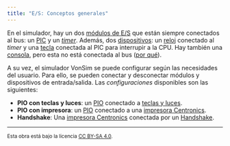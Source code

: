 ```yaml
---
title: "E/S: Conceptos generales"
---
```


En el simulador, hay un dos [módulos de E/S](/io/modules/) que están siempre conectados al bus: un [PIC](/io/modules/pic/) y un [_timer_](/io/modules/timer/). Además, dos [dispositivos](/io/devices/): un [reloj](/io/devices/clock/) conectado al _timer_ y una [tecla](/io/devices/f10/) conectada al PIC para interrupir a la CPU. Hay también una [consola](/io/devices/console/), pero esta no está conectada al bus ([por qué](/io/devices/console/)).

A su vez, el simulador VonSim se puede configurar según las necesidades del usuario. Para ello, se pueden conectar y desconectar módulos y dispositivos de entrada/salida. Las _configuraciones_ disponibles son las siguientes:

- **PIO con teclas y luces**: un [PIO](/io/modules/pio/) conectado a [teclas y luces](/io/devices/switches-and-leds/).
- **PIO con impresora**: un [PIO](/io/modules/pio/) conectado a una [impresora Centronics](/io/devices/printer/).
- **Handshake**: Una [impresora Centronics](/io/devices/printer/) conectada por un [Handshake](/io/modules/handshake).

---

<small>Esta obra está bajo la licencia <a target="_blank" rel="license noopener noreferrer" href="http://creativecommons.org/licenses/by-sa/4.0/">CC BY-SA 4.0</a>.</small>
